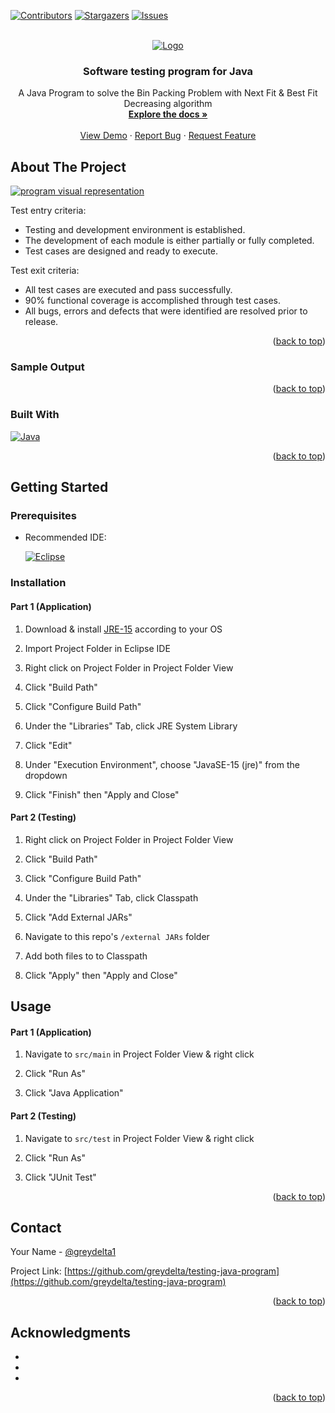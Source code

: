 <div id="top"></div>

<!-- PROJECT SHIELDS -->

[![Contributors][contributors-shield]][contributors-url] [![Stargazers][stars-shield]][stars-url] [![Issues][issues-shield]][issues-url]

<!-- PROJECT LOGO -->
<br />
<div align="center">
  <a href="https://github.com/greydelta/testing-java-program">
    <img src="images/logo.png" alt="Logo">
  </a>

<h3 align="center">Software testing program for Java</h3>

  <p align="center">
    A Java Program to solve the Bin Packing Problem with Next Fit & Best Fit Decreasing algorithm 
    <br />
    <a href="https://github.com/greydelta/testing-java-program"><strong>Explore the docs »</strong></a>
    <br />
    <br />
    <a href="https://github.com/greydelta/testing-java-program">View Demo</a>
    ·
    <a href="https://github.com/greydelta/testing-java-program/issues">Report Bug</a>
    ·
    <a href="https://github.com/greydelta/testing-java-program/issues">Request Feature</a>
  </p>
</div>

<!-- ABOUT THE PROJECT -->

## About The Project

[![program visual representation][product-screenshot]](#)

Test entry criteria:

- Testing and development environment is established.
- The development of each module is either partially or fully completed.
- Test cases are designed and ready to execute.

Test exit criteria:

- All test cases are executed and pass successfully.
- 90% functional coverage is accomplished through test cases.
- All bugs, errors and defects that were identified are resolved prior to release.

<p align="right">(<a href="#top">back to top</a>)</p>

### Sample Output

<!--- [![program sample output 1][product-screenshot1]](#) --->

<p align="right">(<a href="#top">back to top</a>)</p>

### Built With

[![Java](https://img.shields.io/badge/java-%23ED8B00.svg?style=for-the-badge&logo=java&logoColor=white)](https://www.java.com/en/)

<p align="right">(<a href="#top">back to top</a>)</p>

<!-- GETTING STARTED -->

## Getting Started

### Prerequisites

- Recommended IDE:

  [![Eclipse](https://img.shields.io/badge/Eclipse-FE7A16.svg?style=for-the-badge&logo=Eclipse&logoColor=white)](https://www.eclipse.org/ide/)

### Installation

#### Part 1 (Application)

1. Download & install [JRE-15](https://www.oracle.com/java/technologies/javase/jdk15-archive-downloads.html) according to your OS

1. Import Project Folder in Eclipse IDE

1. Right click on Project Folder in Project Folder View

1. Click "Build Path"

1. Click "Configure Build Path"

1. Under the "Libraries" Tab, click JRE System Library

1. Click "Edit"

1. Under "Execution Environment", choose "JavaSE-15 (jre)" from the dropdown

1. Click "Finish" then "Apply and Close"

#### Part 2 (Testing)

1. Right click on Project Folder in Project Folder View

1. Click "Build Path"

1. Click "Configure Build Path"

1. Under the "Libraries" Tab, click Classpath

1. Click "Add External JARs"

1. Navigate to this repo's `/external JARs` folder

1. Add both files to to Classpath

1. Click "Apply" then "Apply and Close"

<!-- USAGE EXAMPLES -->

## Usage

#### Part 1 (Application)

1. Navigate to `src/main` in Project Folder View & right click

1. Click "Run As"

1. Click "Java Application"

#### Part 2 (Testing)

1. Navigate to `src/test` in Project Folder View & right click

1. Click "Run As"

1. Click "JUnit Test"

<p align="right">(<a href="#top">back to top</a>)</p>

<!-- CONTACT -->

## Contact

Your Name - [@greydelta1](https://twitter.com/greydelta1)

Project Link: [https://github.com/greydelta/testing-java-program](https://github.com/greydelta/testing-java-program)

<p align="right">(<a href="#top">back to top</a>)</p>

<!-- ACKNOWLEDGMENTS -->

## Acknowledgments

- []()
- []()
- []()

<p align="right">(<a href="#top">back to top</a>)</p>

<!-- MARKDOWN LINKS & IMAGES -->
<!-- https://www.markdownguide.org/basic-syntax/#reference-style-links -->

[contributors-shield]: https://img.shields.io/github/contributors/greydelta/testing-java-program.svg?style=for-the-badge
[contributors-url]: https://github.com/greydelta/testing-java-program/graphs/contributors
[stars-shield]: https://img.shields.io/github/stars/greydelta/testing-java-program.svg?style=for-the-badge
[stars-url]: https://github.com/greydelta/testing-java-program/stargazers
[issues-shield]: https://img.shields.io/github/issues/greydelta/testing-java-program.svg?style=for-the-badge
[issues-url]: https://github.com/greydelta/testing-java-program/issues
[product-screenshot]: images/visual.png
[product-screenshot1]: images/output.png

